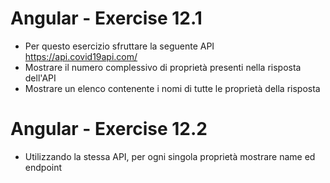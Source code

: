 # Angular - Exercise 12.1

- Per questo esercizio sfruttare la seguente API 
https://api.covid19api.com/
- Mostrare il numero complessivo di proprietà presenti nella risposta dell'API
- Mostrare un elenco contenente i nomi di tutte le proprietà della risposta

# Angular - Exercise 12.2

- Utilizzando la stessa API, per ogni singola proprietà mostrare name ed endpoint